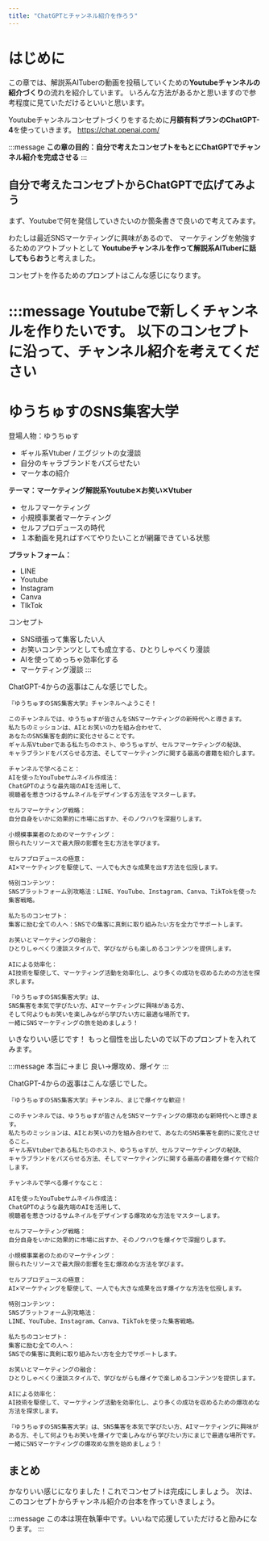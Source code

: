 ```yaml
---
title: "ChatGPTとチャンネル紹介を作ろう"
---
```

# はじめに
この章では、解説系AITuberの動画を投稿していくための**Youtubeチャンネルの紹介づくり**の流れを紹介しています。
いろんな方法があるかと思いますので参考程度に見ていただけるといいと思います。

Youtubeチャンネルコンセプトづくりをするために**月額有料プランのChatGPT-4**を使っていきます。
https://chat.openai.com/

:::message
**この章の目的：自分で考えたコンセプトをもとにChatGPTでチャンネル紹介を完成させる**
:::

## 自分で考えたコンセプトからChatGPTで広げてみよう
まず、Youtubeで何を発信していきたいのか箇条書きで良いので考えてみます。

わたしは最近SNSマーケティングに興味があるので、
マーケティングを勉強するためのアウトプットとして
**Youtubeチャンネルを作って解説系AITuberに話してもらおう**と考えました。

コンセプトを作るためのプロンプトはこんな感じになります。

:::message
Youtubeで新しくチャンネルを作りたいです。
以下のコンセプトに沿って、チャンネル紹介を考えてください
==
# ゆうちゅすのSNS集客大学

登場人物：ゆうちゅす

- ギャル系Vtuber / エグジットの女漫談
- 自分のキャラブランドをバズらせたい
- マーケ本の紹介

**テーマ：マーケティング解説系Youtube✕お笑い✕Vtuber**

- セルフマーケティング
- 小規模事業者マーケティング
- セルフプロデュースの時代
- １本動画を見ればすべてやりたいことが網羅できている状態

**プラットフォーム：**
- LINE
- Youtube
- Instagram
- Canva
- TIkTok

コンセプト

- SNS頑張って集客したい人
- お笑いコンテンツとしても成立する、ひとりしゃべくり漫談
- AIを使ってめっちゃ効率化する
- マーケティング漫談
:::

ChatGPT-4からの返事はこんな感じでした。

```
『ゆうちゅすのSNS集客大学』チャンネルへようこそ！

このチャンネルでは、ゆうちゅすが皆さんをSNSマーケティングの新時代へと導きます。
私たちのミッションは、AIとお笑いの力を組み合わせて、
あなたのSNS集客を劇的に変化させることです。
ギャル系Vtuberである私たちのホスト、ゆうちゅすが、セルフマーケティングの秘訣、
キャラブランドをバズらせる方法、そしてマーケティングに関する最高の書籍を紹介します。

チャンネルで学べること：
AIを使ったYouTubeサムネイル作成法：
ChatGPTのような最先端のAIを活用して、
視聴者を惹きつけるサムネイルをデザインする方法をマスターします。

セルフマーケティング戦略：
自分自身をいかに効果的に市場に出すか、そのノウハウを深掘りします。

小規模事業者のためのマーケティング：
限られたリソースで最大限の影響を生む方法を学びます。

セルフプロデュースの極意：
AI×マーケティングを駆使して、一人でも大きな成果を出す方法を伝授します。

特別コンテンツ：
SNSプラットフォーム別攻略法：LINE、YouTube、Instagram、Canva、TikTokを使った集客戦略。

私たちのコンセプト：
集客に励む全ての人へ：SNSでの集客に真剣に取り組みたい方を全力でサポートします。

お笑いとマーケティングの融合：
ひとりしゃべくり漫談スタイルで、学びながらも楽しめるコンテンツを提供します。

AIによる効率化：
AI技術を駆使して、マーケティング活動を効率化し、より多くの成功を収めるための方法を探求します。

『ゆうちゅすのSNS集客大学』は、
SNS集客を本気で学びたい方、AIマーケティングに興味がある方、
そして何よりもお笑いを楽しみながら学びたい方に最適な場所です。
一緒にSNSマーケティングの旅を始めましょう！
```

いきなりいい感じです！
もっと個性を出したいので以下のプロンプトを入れてみます。

:::message
本当に→まじ
良い→爆攻め、爆イケ
:::

ChatGPT-4からの返事はこんな感じでした。

```
『ゆうちゅすのSNS集客大学』チャンネル、まじで爆イケな歓迎！

このチャンネルでは、ゆうちゅすが皆さんをSNSマーケティングの爆攻めな新時代へと導きます。
私たちのミッションは、AIとお笑いの力を組み合わせて、あなたのSNS集客を劇的に変化させること。
ギャル系Vtuberである私たちのホスト、ゆうちゅすが、セルフマーケティングの秘訣、
キャラブランドをバズらせる方法、そしてマーケティングに関する最高の書籍を爆イケで紹介します。

チャンネルで学べる爆イケなこと：

AIを使ったYouTubeサムネイル作成法：
ChatGPTのような最先端のAIを活用して、
視聴者を惹きつけるサムネイルをデザインする爆攻めな方法をマスターします。

セルフマーケティング戦略：
自分自身をいかに効果的に市場に出すか、そのノウハウを爆イケで深掘りします。

小規模事業者のためのマーケティング：
限られたリソースで最大限の影響を生む爆攻めな方法を学びます。

セルフプロデュースの極意：
AI×マーケティングを駆使して、一人でも大きな成果を出す爆イケな方法を伝授します。

特別コンテンツ：
SNSプラットフォーム別攻略法：
LINE、YouTube、Instagram、Canva、TikTokを使った集客戦略。

私たちのコンセプト：
集客に励む全ての人へ：
SNSでの集客に真剣に取り組みたい方を全力でサポートします。

お笑いとマーケティングの融合：
ひとりしゃべくり漫談スタイルで、学びながらも爆イケで楽しめるコンテンツを提供します。

AIによる効率化：
AI技術を駆使して、マーケティング活動を効率化し、より多くの成功を収めるための爆攻めな方法を探求します。

『ゆうちゅすのSNS集客大学』は、SNS集客を本気で学びたい方、AIマーケティングに興味がある方、そして何よりもお笑いを爆イケで楽しみながら学びたい方にまじで最適な場所です。
一緒にSNSマーケティングの爆攻めな旅を始めましょう！
```
## まとめ
かなりいい感じになりました！これでコンセプトは完成にしましょう。
次は、このコンセプトからチャンネル紹介の台本を作っていきましょう。

:::message
この本は現在執筆中です。いいねで応援していただけると励みになります。
:::